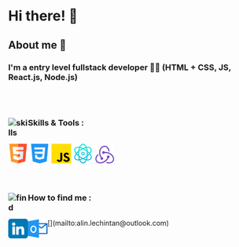 # Hi there! 👋

## About me 🚀

### I'm a entry level fullstack developer 🧑‍💻 (HTML + CSS, JS, React.js, Node.js)

<br/>
<br/>

### Skills & Tools : <img align="left" alt="skills" width="40px" src="https://cdn-icons-png.flaticon.com/512/3696/3696638.png"/>

<br/>

<div>

<img alt="HTML5" width="40px" src="html5.png"  />
<img alt="CSS3" width="40px" src="css3.png" />
<img alt="JavaScript" width="40px" src="JavaScript.png" />
<img alt="React" width="40px" src="React.png" />
<img alt="Node" width="40px" src="node.png" />

</div>

<br/>
<br/>

### How to find me <img align="left" alt="find" width="40px" src="https://cdn-icons-png.flaticon.com/512/2500/2500099.png"/>:

<br/>

<a href="www.linkedin.com/in/alin-lechintan-2582b181" target="_blank">
<img align="left" alt="Linkedin" width="40px" src="linkedin.png" />
</a>
[<img align="left" alt="Outlook" width="40px" src="image.png" />](mailto:alin.lechintan@outlook.com)
